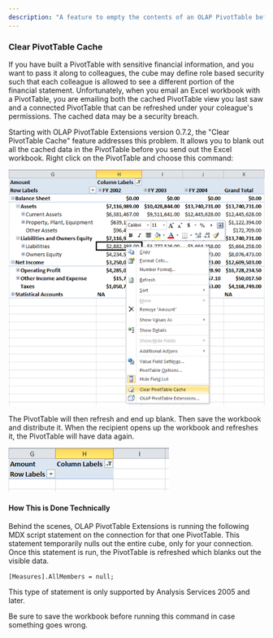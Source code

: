```yaml
---
description: "A feature to empty the contents of an OLAP PivotTable before sharing with a colleague"
---
```

### Clear PivotTable Cache

If you have built a PivotTable with sensitive financial information, and you want to pass it along to colleagues, the cube may define role based security such that each colleague is allowed to see a different portion of the financial statement. Unfortunately, when you email an Excel workbook with a PivotTable, you are emailing both the cached PivotTable view you last saw and a connected PivotTable that can be refreshed under your coleague's permissions. The cached data may be a security breach.

Starting with OLAP PivotTable Extensions version 0.7.2, the "Clear PivotTable Cache" feature addresses this problem. It allows you to blank out all the cached data in the PivotTable before you send out the Excel workbook. Right click on the PivotTable and choose this command:

![](Clear%20PivotTable%20Cache_ClearPivotTableCache1.png)

The PivotTable will then refresh and end up blank. Then save the workbook and distribute it. When the recipient opens up the workbook and refreshes it, the PivotTable will have data again.

![](Clear%20PivotTable%20Cache_ClearPivotTableCache2.png)


#### How This is Done Technically

Behind the scenes, OLAP PivotTable Extensions is running the following MDX script statement on the connection for that one PivotTable. This statement temporarily nulls out the entire cube, only for your connection. Once this statement is run, the PivotTable is refreshed which blanks out the visible data.

```
[Measures].AllMembers = null;
```

This type of statement is only supported by Analysis Services 2005 and later.

Be sure to save the workbook before running this command in case something goes wrong.